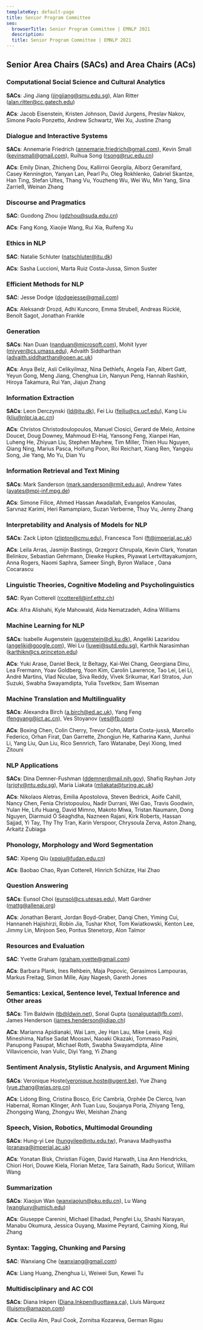 ```yaml
---
templateKey: default-page
title: Senior Program Committee
seo:
  browserTitle: Senior Program Committee | EMNLP 2021
  description: 
  title: Senior Program Committee | EMNLP 2021
---
```


## Senior Area Chairs (SACs) and Area Chairs (ACs)

### Computational Social Science and Cultural Analytics

**SACs**: Jing Jiang (<jingjiang@smu.edu.sg>), Alan Ritter (<alan.ritter@cc.gatech.edu>)

**ACs**: Jacob Eisenstein, Kristen Johnson, David Jurgens, Preslav Nakov, Simone Paolo Ponzetto, Andrew Schwartz, Wei Xu, Justine Zhang

### Dialogue and Interactive Systems

**SACs**: Annemarie Friedrich (<annemarie.friedrich@gmail.com>), Kevin Small (<kevinsmall@gmail.com>), Ruihua Song (<rsong@ruc.edu.cn>)

**ACs**: Emily Dinan, Zhicheng Dou, Kallirroi Georgila, Alborz Geramifard, Casey Kennington, Yanyan Lan, Pearl Pu, Oleg Rokhlenko, Gabriel Skantze, Han Ting, Stefan Ultes, Thang Vu, Youzheng Wu, Wei Wu, Min Yang, Sina Zarrieß, Weinan Zhang

### Discourse and Pragmatics

**SAC**: Guodong Zhou (<gdzhou@suda.edu.cn>)

**ACs**: Fang Kong, Xiaojie Wang, Rui Xia, Ruifeng Xu

### Ethics in NLP

**SAC**: Natalie Schluter (<natschluter@itu.dk>)

**ACs**: Sasha Luccioni, Marta Ruiz Costa-Jussa, Simon Suster

### Efficient Methods for NLP

**SAC**: Jesse Dodge (<dodgejesse@gmail.com>)

**ACs**: Aleksandr Drozd, Adhi Kuncoro, Emma Strubell, Andreas Rücklé, Benoît Sagot, Jonathan Frankle

### Generation

**SACs**: Nan Duan (<nanduan@microsoft.com>), Mohit Iyyer (<miyyer@cs.umass.edu>), Advaith Siddharthan (<advaith.siddharthan@open.ac.uk>)

**ACs**: Anya Belz, Asli Celikyilmaz, Nina Dethlefs, Angela Fan, Albert Gatt, Yeyun Gong, Meng Jiang, Chenghua Lin, Nanyun Peng, Hannah Rashkin, Hiroya Takamura, Rui Yan, Jiajun Zhang

### Information Extraction

**SACs**: Leon Derczynski (<ld@itu.dk>), Fei Liu (<feiliu@cs.ucf.edu>), Kang Liu (<kliu@nlpr.ia.ac.cn>)

**ACs**: Christos Christodoulopoulos, Manuel Ciosici, Gerard de Melo, Antoine Doucet, Doug Downey, Mahmoud El-Haj, Yansong Feng, Xianpei Han, Luheng He, Zhiyuan Liu, Stephen Mayhew, Tim Miller, Thien Huu Nguyen, Qiang Ning, Marius Pasca, Hoifung Poon, Roi Reichart, Xiang Ren, Yangqiu Song, Jie Yang, Mo Yu, Dian Yu

### Information Retrieval and Text Mining

**SACs**: Mark Sanderson (<mark.sanderson@rmit.edu.au>), Andrew Yates (<ayates@mpi-inf.mpg.de>)

**ACs**: Simone Filice, Ahmed Hassan Awadallah, Evangelos Kanoulas, Sarvnaz Karimi, Heri Ramampiaro, Suzan Verberne, Thuy Vu, Jenny Zhang

### Interpretability and Analysis of Models for NLP

**SACs**: Zack Lipton (<zlipton@cmu.edu>), Francesca Toni (<ft@imperial.ac.uk>)

**ACs**: Leila Arras, Jasmijn Bastings, Grzegorz Chrupala, Kevin Clark, Yonatan Belinkov, Sebastian Gehrmann, Diewke Hupkes, Piyawat Lertvittayakumjorn, Anna Rogers, Naomi Saphra, Sameer Singh, Byron Wallace , Oana Cocarascu

### Linguistic Theories, Cognitive Modeling and Psycholinguistics

**SAC**: Ryan Cotterell (<rcotterell@inf.ethz.ch>)

**ACs**: Afra Alishahi, Kyle Mahowald, Aida Nematzadeh, Adina Williams

### Machine Learning for NLP

**SACs**: Isabelle Augenstein (<augenstein@di.ku.dk>), Angeliki Lazaridou (<angeliki@google.com>), Wei Lu (<luwei@sutd.edu.sg>), Karthik Narasimhan (<karthikn@cs.princeton.edu>)

**ACs**: Yuki Arase, Daniel Beck, Iz Beltagy, Kai-Wei Chang, Georgiana Dinu, Lea Frermann, Yoav Goldberg, Yoon Kim, Carolin Lawrence, Tao Lei, Lei Li, André Martins, Vlad Niculae, Siva Reddy, Vivek Srikumar, Karl Stratos, Jun Suzuki, Swabha Swayamdipta, Yulia Tsvetkov, Sam Wiseman

### Machine Translation and Multilinguality

**SACs**: Alexandra Birch (<a.birch@ed.ac.uk>), Yang Feng (<fengyang@ict.ac.cn>), Ves Stoyanov (<ves@fb.com>)

**ACs**: Boxing Chen, Colin Cherry, Trevor Cohn, Marta Costa-jussà, Marcello Federico, Orhan Firat, Dan Garrette, Zhongjun He, Katharina Kann, Junhui Li, Yang Liu, Qun Liu, Rico Sennrich, Taro Watanabe, Deyi Xiong, Imed Zitouni 

### NLP Applications

**SACs**: Dina Demner-Fushman (<ddemner@mail.nih.gov>), Shafiq Rayhan Joty (<srjoty@ntu.edu.sg>), Maria Liakata (<mliakata@turing.ac.uk>)

**ACs**: Nikolaos Aletras, Emilia Apostolova, Steven Bedrick, Aoife Cahill, Nancy Chen, Fenia Christopoulou, Nadir Durrani, Wei Gao, Travis Goodwin, Yulan He, Lifu Huang, David Mimno, Makoto Miwa, Tristan Naumann, Dong Nguyen, Diarmuid Ó Séaghdha, Nazneen Rajani, Kirk Roberts, Hassan Sajjad, Yi Tay, Thy Thy Tran, Karin Verspoor, Chrysoula Zerva, Aston Zhang, Arkaitz Zubiaga

### Phonology, Morphology and Word Segmentation

**SAC**: Xipeng Qiu (<xpqiu@fudan.edu.cn>)

**ACs**: Baobao Chao, Ryan Cotterell, Hinrich Schütze, Hai Zhao

### Question Answering

**SACs**: Eunsol Choi (<eunsol@cs.utexas.edu>), Matt Gardner (<mattg@allenai.org>)

**ACs**: Jonathan Berant, Jordan Boyd-Graber, Danqi Chen, Yiming Cui, Hannaneh Hajishirzi, Robin Jia, Tushar Khot, Tom Kwiatkowski, Kenton Lee, Jimmy Lin, Minjoon Seo, Pontus Stenetorp, Alon Talmor

### Resources and Evaluation

**SAC**: Yvette Graham (<graham.yvette@gmail.com>)

**ACs**: Barbara Plank, Ines Rehbein, Maja Popovic, Gerasimos Lampouras, Markus Freitag, Simon Mille, Ajay Nagesh, Gareth Jones

### Semantics: Lexical, Sentence level, Textual Inference and Other areas

**SACs**: Tim Baldwin (<tb@ldwin.net>), Sonal Gupta (<sonalgupta@fb.com>), James Henderson (<james.henderson@idiap.ch>)

**ACs**: Marianna Apidianaki, Wai Lam, Jey Han Lau, Mike Lewis, Koji Mineshima, Nafise Sadat Moosavi, Naoaki Okazaki, Tommaso Pasini, Panupong Pasupat, Michael Roth, Swabha Swayamdipta, Aline Villavicencio, Ivan Vulic, Diyi Yang, Yi Zhang

### Sentiment Analysis, Stylistic Analysis, and Argument Mining

**SACs**: Veronique Hoste(<veronique.hoste@ugent.be>), Yue Zhang (<yue.zhang@wias.org.cn>)

**ACs**: Lidong Bing, Cristina Bosco, Eric Cambria, Orphée De Clercq, Ivan Habernal, Roman Klinger, Anh Tuan Luu, Soujanya Poria, Zhiyang Teng, Zhongqing Wang, Zhongyu Wei, Meishan Zhang

### Speech, Vision, Robotics, Multimodal Grounding

**SACs**: Hung-yi Lee (<hungyilee@ntu.edu.tw>), Pranava Madhyastha (<pranava@imperial.ac.uk>)

**ACs**: Yonatan Bisk, Christian Fügen, David Harwath, Lisa Ann Hendricks, Chiori Hori, Douwe Kiela, Florian Metze, Tara Sainath, Radu Soricut, William Wang

### Summarization

**SACs**: Xiaojun Wan (<wanxiaojun@pku.edu.cn>), Lu Wang (<wangluxy@umich.edu>)

**ACs**: Giuseppe Carenini, Michael Elhadad, Pengfei Liu, Shashi Narayan, Manabu Okumura, Jessica Ouyang, Maxime Peyrard, Caiming Xiong, Rui Zhang

### Syntax: Tagging, Chunking and Parsing

**SAC**: Wanxiang Che (<wanxiang@gmail.com>)

**ACs**: Liang Huang, Zhenghua Li, Weiwei Sun, Kewei Tu

### Multidisciplinary and AC COI

**SACs**: Diana Inkpen (<Diana.Inkpen@uottawa.ca>), Lluís Màrquez (<lluismv@amazon.com>)

**ACs**: Cecilia Alm, Paul Cook, Zornitsa Kozareva, German Rigau

